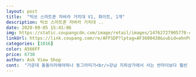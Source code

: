 ```yaml
---
layout: post 
title:  "빅쏘 스마트폰 자바라 거치대 V1, 화이트, 1개" 
description: 빅쏘 스마트폰 자바라 거치대 ..
date: 2020-09-05 15:41:06 
img: https://static.coupangcdn.com/image/retail/images/14762727905778-c8e9b7c6-f011-49af-8a27-f71eef3e88d9.jpg 
linkUrl: https://link.coupang.com/re/AFFSDP?lptag=AF3600438&subid=ahnPublicAsk&pageKey=1250883392&itemId=2250103362&vendorItemId=70244731639&traceid=V0-113-5c94e4e8f3b88980 
categories: [1016] 
color: A566FF 
price: 6730 
author: Ask View Shop 
cont:  "가운데 돌돌이라해야하나 동그라미가<br/>강남 지하상가에서 사는 싼마이보다 훨씬 좋아요!<br/>걍 막돌려도됨ㅋㅋㅋㅋㅋㅋ<br/>고정 잘 되구요! 튼튼해요! 동영상처럼 한 손으로도 설치가능할 정도로 유연해서 정말 만족합니다!<br/>그리고 사진처럼 회색? 가루인가 뭔가가 좀 뭍어있어서 물티슈로 닦으니까 잘 지워졌어요.<br/> 공정과정에서 묻었나보네요.<br/> 안쪽 스크류 부분에도 뭍었나본지 설치할 때마다 몇 번 또 묻어서... <br/> 세네번 정도 더 닦았습니다.<br/> 아마 몇 개만 이런 거 같아요.<br/><br/>다 좋아요 별점 5점!<br/>단점은 길이가 조금 짧은 감이 있어서 사용하다보면 가끔씩 조금만 더 길었으면... <br/> 하는 아쉬움이 있네요 ㅎㅎ<br/>움직이는 거라서 막대기로 조정안해도되고<br/>이 친구 길이는 짧거든요?<br/>자바라는 그렇게 비싼거 살 필요없어요<br/>짧은 것도 제가 짧은거 구매했으니 단점이 아닐 수도 있네요 ㅋㅋ<br/>짧은데 갠찬네요ㅋㅋㅋㅋㅋ<br/>짧지만 강한아이!<br/>핸드폰 각도 여리저리 머리돌릴때<br/>" 
---
```


